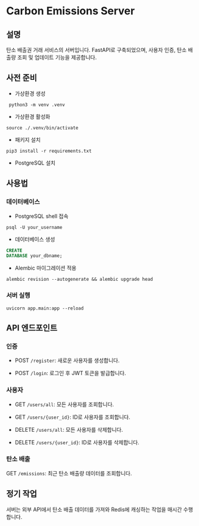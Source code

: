 # Carbon Emissions Server

## 설명

탄소 배출권 거래 서비스의 서버입니다. FastAPI로 구축되었으며, 사용자 인증, 탄소 배출량 조회 및 업데이트 기능을 제공합니다.

## 사전 준비

- 가상환경 생성

```shell
 python3 -m venv .venv
```

- 가상환경 활성화

```shell
source ./.venv/bin/activate
```

- 패키지 설치

```shell
pip3 install -r requirements.txt
```

- PostgreSQL 설치

## 사용법

### 데이터베이스

- PostgreSQL shell 접속

```shell
psql -U your_username
```

- 데이터베이스 생성

```SQL
CREATE
DATABASE your_dbname;
```

- Alembic 마이그레이션 적용

```shell
alembic revision --autogenerate && alembic upgrade head
```

### 서버 실행

```shell
uvicorn app.main:app --reload
```

## API 엔드포인트

### 인증

- POST `/register`: 새로운 사용자를 생성합니다.

- POST `/login`: 로그인 후 JWT 토큰을 발급합니다.

### 사용자

- GET `/users/all`: 모든 사용자를 조회합니다.

- GET `/users/{user_id}`: ID로 사용자를 조회합니다.

- DELETE `/users/all`: 모든 사용자를 삭제합니다.

- DELETE `/users/{user_id}`: ID로 사용자를 삭제합니다.

### 탄소 배출

GET `/emissions`: 최근 탄소 배출량 데이터를 조회합니다.

## 정기 작업

서버는 외부 API에서 탄소 배출 데이터를 가져와 Redis에 캐싱하는 작업을 매시간 수행합니다.